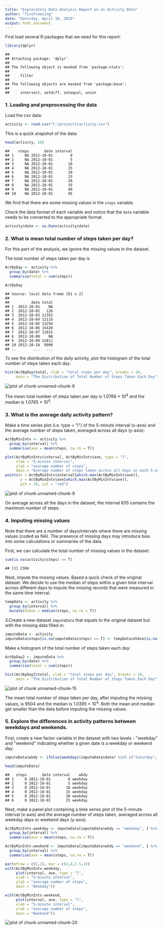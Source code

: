 ```yaml
---
title: "Exploratory Data Analysis Report on an Activity Data"
author: "firefreezing"
date: "Saturday, April 18, 2015"
output: html_document
---
```


First load several R packages that we need for this report:

```r
library(dplyr)
```

```
## 
## Attaching package: 'dplyr'
## 
## The following object is masked from 'package:stats':
## 
##     filter
## 
## The following objects are masked from 'package:base':
## 
##     intersect, setdiff, setequal, union
```

### 1. Loading and preprocessing the data
Load the csv data:

```r
activity <- read.csv("C:/project1/activity.csv")
```

This is a quick snapshot of the data:

```r
head(activity, 10)
```

```
##    steps       date interval
## 1     NA 2012-10-01        0
## 2     NA 2012-10-01        5
## 3     NA 2012-10-01       10
## 4     NA 2012-10-01       15
## 5     NA 2012-10-01       20
## 6     NA 2012-10-01       25
## 7     NA 2012-10-01       30
## 8     NA 2012-10-01       35
## 9     NA 2012-10-01       40
## 10    NA 2012-10-01       45
```

We find that there are some missing values in the `steps` variable. 

Check the data format of each variable and notice that the `date` variable needs to be converted to the appropriate format.

```r
activity$date <- as.Date(activity$date)
```

### 2. What is mean total number of steps taken per day?

For this part of the analysis, we ignore the missing values in the dataset.

The total number of steps taken per day is

```r
ActByDay <- activity %>%
  group_by(date) %>%
  summarise(total = sum(steps))

ActByDay
```

```
## Source: local data frame [61 x 2]
## 
##          date total
## 1  2012-10-01    NA
## 2  2012-10-02   126
## 3  2012-10-03 11352
## 4  2012-10-04 12116
## 5  2012-10-05 13294
## 6  2012-10-06 15420
## 7  2012-10-07 11015
## 8  2012-10-08    NA
## 9  2012-10-09 12811
## 10 2012-10-10  9900
## ..        ...   ...
```


To see the distribution of the daily activity, plot the histogram of the total number of steps taken each day:


```r
hist(ActByDay$total, xlab = "total steps per day", breaks = 10,
     main = "The Distribution of Total Number of Steps Taken Each Day")
```

![plot of chunk unnamed-chunk-6](figure/unnamed-chunk-6.png) 



The mean total number of steps taken per day is 1.0766 &times; 10<sup>4</sup> and the median is 
1.0765 &times; 10<sup>4</sup>.

### 3. What is the average daily activity pattern?

Make a time series plot (i.e. type = "l") of the 5-minute interval (x-axis) and the average number of steps taken, averaged across all days (y-axis):


```r
ActByMinIntv <- activity %>%
  group_by(interval) %>%
  summarise(ave = mean(steps, na.rm = T))
```


```r
plot(ActByMinIntv$interval, ActByMinIntv$ave, type = "l", 
     xlab = "5-minute interval", 
     ylab = "average number of steps",
     main = "Average number of steps taken across all days in each 5-minute interval")
points(x = ActByMinIntv$interval[which.max(ActByMinIntv$ave)],
       y = ActByMinIntv$ave[which.max(ActByMinIntv$ave)],
       pch = 20, col = "red")
```

![plot of chunk unnamed-chunk-9](figure/unnamed-chunk-9.png) 


On average across all the days in the dataset, the interval 835 contains the maximum number of steps.


### 4. Imputing missing values

Note that there are a number of days/intervals where there are missing values (coded as NA). The presence of missing days may introduce bias into some calculations or summaries of the data.

First, we can calculate the total number of missing values in the dataset:


```r
sum(is.na(activity$steps) == T)
```

```
## [1] 2304
```

Next, impute the missing values. Based a quick check of the original dataset. We decide to use the median of steps within a given time interval across different days to impute the missing records that were measured in the same time interval.   


```r
tempData <- activity %>%
  group_by(interval) %>%
  mutate(dtAve = median(steps, na.rm = T))
```

3.Create a new dataset `imputeData` that equals to the original dataset but with the missing data filled in:


```r
imputeData <- activity
imputeData$steps[is.na(imputeData$steps) == T] <- tempData$dtAve[is.na(imputeData$steps) == T]
```

Make a histogram of the total number of steps taken each day:

```r
ActByDay2 <- imputeData %>%
  group_by(date) %>%
  summarise(total = sum(steps))
```


```r
hist(ActByDay2$total, xlab = "total steps per day", breaks = 10,
     main = "The Distribution of Total Number of Steps Taken Each Day")
```

![plot of chunk unnamed-chunk-15](figure/unnamed-chunk-15.png) 





The mean total number of steps taken per day, after imputing the missing values, is 9504 and the median is 1.0395 &times; 10<sup>4</sup>. Both the mean and median get smaller than the data before imputing the missing values. 

### 5. Explore the differences in activity patterns between weekdays and weekends.

First, create a new factor variable in the dataset with two levels - "weekday" and "weekend" indicating whether a given date is a weekday or weekend day:


```r
imputeData$wkdy <- ifelse(weekdays(imputeData$date) %in% c("Saturday", "Sunday"), "weekend", "weekday")

head(imputeData)
```

```
##   steps       date interval    wkdy
## 1     0 2012-10-01        0 weekday
## 2     0 2012-10-01        5 weekday
## 3     0 2012-10-01       10 weekday
## 4     0 2012-10-01       15 weekday
## 5     0 2012-10-01       20 weekday
## 6     0 2012-10-01       25 weekday
```

Next, make a panel plot containing a time series plot of the 5-minute interval (x-axis) and the average number of steps taken, averaged across all weekday days or weekend days (y-axis). 


```r
ActByMinIntv.weekday <- imputeData[imputeData$wkdy == "weekday", ] %>%
  group_by(interval) %>%
  summarise(ave = mean(steps, na.rm = T))
```


```r
ActByMinIntv.weekend <- imputeData[imputeData$wkdy == "weekend", ] %>%
  group_by(interval) %>%
  summarise(ave = mean(steps, na.rm = T))
```


```r
par(mfrow = c(2,1), mar = c(4,4,1.5,1))
with(ActByMinIntv.weekday,
     plot(interval, ave, type = "l", 
     xlab = "5-minute interval", 
     ylab = "average number of steps",
     main = "Weekday"))

with(ActByMinIntv.weekend,
     plot(interval, ave, type = "l", 
     xlab = "5-minute interval", 
     ylab = "average number of steps",
     main = "Weekend"))
```

![plot of chunk unnamed-chunk-20](figure/unnamed-chunk-20.png) 
